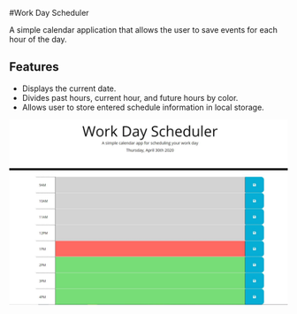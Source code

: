 #Work Day Scheduler

A simple calendar application that allows the user to save events for each hour of the day.

## Features

- Displays the current date.
- Divides past hours, current hour, and future hours by color.
- Allows user to store entered schedule information in local storage.


![day planner demo](./Assets/workday.JPG)

